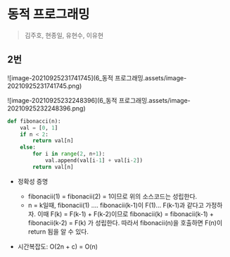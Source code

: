 # 동적 프로그래밍

> 김주호, 현종일, 유현수, 이유현



## 2번

![image-20210925231741745](6_동적 프로그래밍.assets/image-20210925231741745.png)

![image-20210925232248396](6_동적 프로그래밍.assets/image-20210925232248396.png)

```python
def fibonacci(n):
    val = [0, 1]
    if n < 2:
        return val[n]
    else:
        for i in range(2, n+1):
            val.append(val[i-1] + val[i-2])
        return val[n]  
```

- 정확성 증명
  - fibonacii(1) = fibonacii(2) = 1이므로 위의 소스코드는 성립한다. 
  - n = k일때, fibonacii(1) .... fibonacii(k-1)이 F(1)... F(k-1)과 같다고 가정하자. 이때 F(k) = F(k-1) + F(k-2)이므로 fibonacii(k) = fibonacii(k-1) + fibonacii(k-2) = F(k) 가 성립한다. 따라서 fibonacii(n)을 호출하면 F(n)이 return 됨을 알 수 있다.

- 시간복잡도: O(2n + c) = O(n)